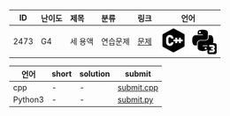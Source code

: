 | ID | 난이도 | 제목 | 분류 | 링크 | 언어 |
| -- | ---- | :-- | :-- | --- | --- |
| 2473 | G4 | 세 용액 | 연습문제 | [문제](https://www.acmicpc.net/problem/2473) | [![cpp](/assets/cpp.svg)](/solutions/%5BG4%5D2473%20세%20용액/submit.cpp) [![python3](/assets/python3.svg)](/solutions/%5BG4%5D2473%20세%20용액/submit.py)  |

| 언어 | short | solution | submit |
| --- | ----- | -------- | ------ |
| cpp | - | - | [submit.cpp](submit.cpp) |
| Python3 | - | - | [submit.py](submit.py) |
